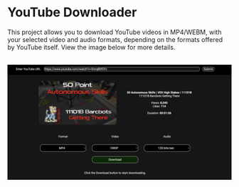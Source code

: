 # YouTube Downloader
This project allows you to download YouTube videos in MP4/WEBM, with your selected video and audio formats, depending on the formats offered by YouTube itself. View the image below for more details.  

<br>
<img src="homepage.png">
<br>